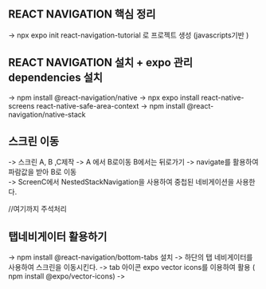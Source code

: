 ## REACT NAVIGATION 핵심 정리 

-> npx expo init react-navigation-tutorial 로 프로젝트 생성 (javascripts기반 )

## REACT NAVIGATION 설치  + expo 관리 dependencies 설치

-> npm install @react-navigation/native
-> npx expo install react-native-screens react-native-safe-area-context
-> npm install @react-navigation/native-stack

## 스크린 이동
 
 -> 스크린 A, B ,C제작
 -> A 에서 B로이동 B에서는 뒤로가기 
 -> navigate를 활용하여 파람값을 받아 B로 이동  
 -> ScreenC에서  NestedStackNavigation을 사용하여 중첩된 네비게이션을 사용한다.

 //여기까지 주석처리 

 ## 탭네비게이터 활용하기

 -> npm install @react-navigation/bottom-tabs 설치 
 -> 하단의 탭 네비게이터를 사용하여 스크린을 이동시킨다.
 -> tab 아이콘 expo vector icons를 이용하여 활용 ( npm install @expo/vector-icons)
 -> 



